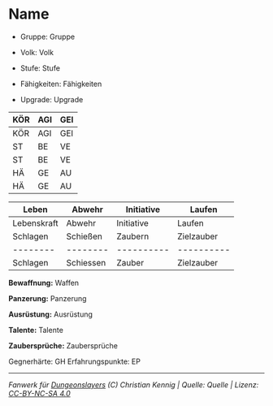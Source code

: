 # Name  
- Gruppe: Gruppe  
- Volk: Volk  
- Stufe: Stufe  
- Fähigkeiten: Fähigkeiten  

- Upgrade: Upgrade  

| KÖR | AGI | GEI |  
| --- | --- | --- |  
| KÖR | AGI | GEI |
| ST  | BE  | VE  |  
| ST  | BE  | VE  |
| HÄ  | GE  | AU  |  
| HÄ  | GE  | AU  |


| Leben    | Abwehr   | Initiative | Laufen     |
| -------- | -------- | ---------- | ---------- |
| Lebenskraft| Abwehr   | Initiative | Laufen     |
| Schlagen | Schießen | Zaubern    | Zielzauber |
| -------- | -------- | ---------- | ---------- |
| Schlagen | Schiessen| Zauber     | Zielzauber |

**Bewaffnung:**
Waffen

**Panzerung:**
Panzerung

**Ausrüstung:**
Ausrüstung

**Talente:**
Talente

**Zaubersprüche:**
Zaubersprüche

Gegnerhärte: GH
Erfahrungspunkte: EP



___
*Fanwerk für [Dungeonslayers](https://www.dungeonslayers.net/) (C) Christian Kennig | Quelle: Quelle | Lizenz: [CC-BY-NC-SA 4.0](https://creativecommons.org/licenses/by-nc-sa/4.0/deed.de)*